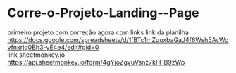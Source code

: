 # Corre-o-Projeto-Landing--Page
primeiro projeto  com correção  agora com links 
link da planilha https://docs.google.com/spreadsheets/d/1fBTc1mZuuxbaGaJ4f6Wsh5AvWdvfnxrjq0Bh3-yE4e4/edit#gid=0  
link  sheetmonkey.io   https://api.sheetmonkey.io/form/4gYjoZgvuVsnz7kFHB9zWp
